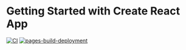 # Getting Started with Create React App

[![CI](https://github.com/fish895623/chart-fish895623/actions/workflows/main.yml/badge.svg)](https://github.com/fish895623/chart-fish895623/actions/workflows/main.yml)
[![pages-build-deployment](https://github.com/fish895623/chart-fish895623/actions/workflows/pages/pages-build-deployment/badge.svg)](https://github.com/fish895623/chart-fish895623/actions/workflows/pages/pages-build-deployment)
